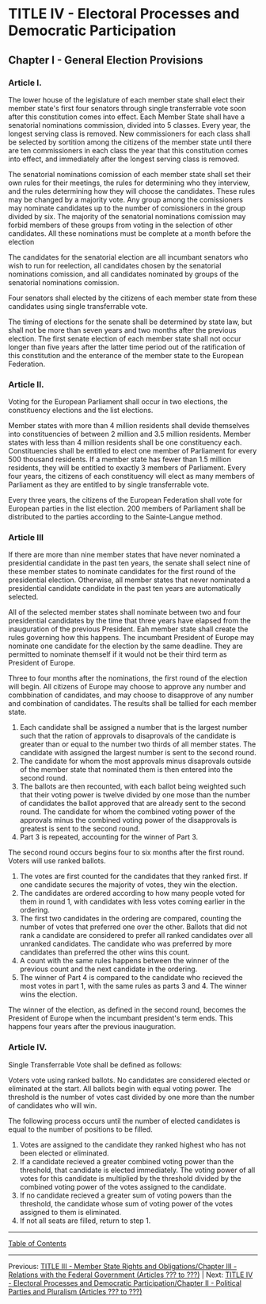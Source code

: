 # TITLE IV - Electoral Processes and Democratic Participation

## Chapter I - General Election Provisions

### Article I. 
The lower house of the legislature of each member state shall elect their member state's first four senators through single transferrable vote soon after this constitution comes into effect. Each Member State shall have a senatorial nominations commission, divided into 5 classes. Every year, the longest serving class is removed. New commissioners for each class shall be selected by sortition among the citizens of the member state until there are ten commissioners in each class the year that this constitution comes into effect, and immediately after the longest serving class is removed. 

The senatorial nominations comission of each member state shall set their own rules for their meetings, the rules for determining who they interview, and the rules determining how they will choose the candidates. These rules may be changed by a majority vote. Any group among the comissioners may nominate candidates up to the number of comissioners in the group divided by six. The majority of the senatorial nominations comission may forbid members of these groups from voting in the selection of other candidates. All these nominations must be complete at a month before the election

The candidates for the senatorial election are all incumbant senators who wish to run for reelection, all candidates chosen by the senatorial nominations comission, and all candidates nominated by groups of the senatorial nominations comission. 

Four senators shall elected by the citizens of each member state from these candidates using single transferrable vote.

The timing of elections for the senate shall be determined by state law, but shall not be more than seven years and two months after the previous election. The first senate election of each member state shall not occur longer than five years after the latter time period out of the ratification of this constitution and the enterance of the member state to the European Federation.

### Article II.
Voting for the European Parliament shall occur in two elections, the constituency elections and the list elections.

Member states with more than 4 million residents shall devide themselves into constituencies of between 2 million and 3.5 million residents. Member states with less than 4 million residents shall be one constituency each. Constituencies shall be entitled to elect one member of Parliament for every 500 thousand residents. If a member state has fewer than 1.5 million residents, they will be entitled to exactly 3 members of Parliament. 
Every four years, the citizens of each constituency will elect as many members of Parliament as they are entitled to by single transferrable vote.

Every three years, the citizens of the European Federation shall vote for European parties in the list election. 200 members of Parliament shall be distributed to the parties according to the Sainte-Langue method.


### Article III
If there are more than nine member states that have never nominated a presidential candidate in the past ten years, the senate shall select nine of these member states to nominate candidates for the first round of the presidential election. Otherwise, all member states that never nominated a presidential candidate candidate in the past ten years are automatically selected. 

All of the selected member states shall nominate between two and four presidential candidates by the time that three years have elapsed from the inauguration of the previous President. Eah member state shall create the rules governing how this happens.
The incumbant President of Europe may nominate one candidate for the election by the same deadline. They are permitted to nominate themself if it would not be their third term as President of Europe. 


Three to four months after the nominations, the first round of the election will begin. All citizens of Europe may choose to approve any number and combbination of candidates, and may choose to disapprove of any number and combination of candidates. The results shall be tallied for each member state.

1. Each candidate shall be assigned a number that is the largest number such that the ration of approvals to disaprovals of the candidate is greater than or equal to the number two thirds of all member states. The candidate with assigned the largest number is sent to the second round.
2. The candidate for whom the most approvals minus disaprovals outside of the member state that nominated them is then entered into the second round.
3. The ballots are then recounted, with each ballot being weighted such that their voting power is twelve divided by one mose than the number of candidates the ballot approved that are already sent to the second round. The candidate for whom the combined voting power of the approvals minus the combined voting power of the disapprovals is greatest is sent to the second round.
4. Part 3 is repeated, accounting for the winner of Part 3. 


The second round occurs begins four to six months after the first round. Voters will use ranked ballots.
1. The votes are first counted for the candidates that they ranked first. If one candidate secures the majority of votes, they win the election.
2. The candidates are ordered according to how many people voted for them in round 1, with candidates with less votes coming earlier in the ordering.
3. The first two candidates in the ordering are compared, counting the number of votes that preferred one over the other. Ballots that did not rank a candidate are considered to prefer all ranked candidates over all unranked candidates. The candidate who was preferred by more candidates than preferred the other wins this count.
4. A count with the same rules happens between the winner of the previous count and the next candidate in the ordering.
5. The winner of Part 4 is compared to the candidate who recieved the most votes in part 1, with the same rules as parts 3 and 4. The winner wins the election.


The winner of the election, as defined in the second round, becomes the President of Europe when the incumbant president's term ends. This happens four years after the previous inauguration.

### Article IV.
Single Transferrable Vote shall be defined as follows:

Voters vote using ranked ballots. No candidates are considered elected or eliminated at the start. All ballots begin with equal voting power. The threshold is the number of votes cast divided by one more than the number of candidates who will win. 

The following process occurs until the number of elected candidates is equal to the number of positions to be filled.
1. Votes are assigned to the candidate they ranked highest who has not been elected or eliminated.
2. If a candidate recieved a greater combined voting power than the threshold, that candidate is elected immediately. The voting power of all votes for this candidate is multiplied by the threshold divided by the combined voting power of the votes assigned to the candidate.
3. If no candidate recieved a greater sum of voting powers than the threshold, the candidate whose sum of voting power of the votes assigned to them is eliminated.
4. If not all seats are filled, return to step 1.


---

[Table of Contents](TABLE_OF_CONTENTS.md)

---

Previous: [TITLE III - Member State Rights and Obligations/Chapter III - Relations with the Federal Government (Articles ??? to ???)](TITLE_3_CH_3.md) | Next: [TITLE IV - Electoral Processes and Democratic Participation/Chapter II - Political Parties and Pluralism (Articles ??? to ???)](TITLE_4_CH_2.md)
